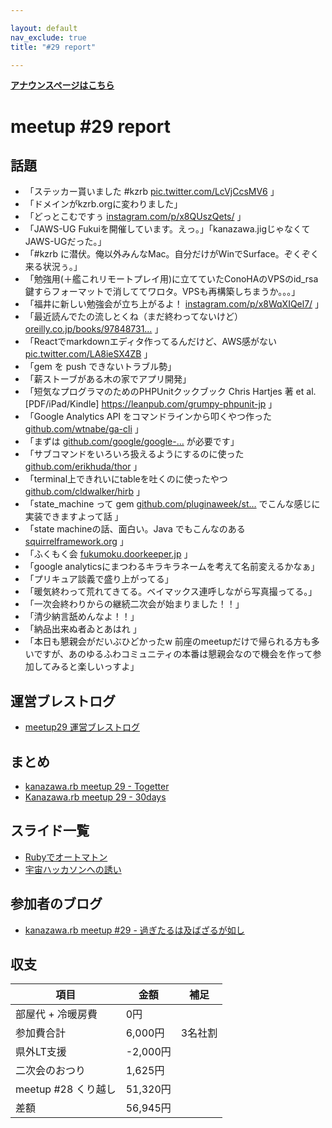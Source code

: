 ```yaml
---

layout: default
nav_exclude: true
title: "#29 report"

---
```


<p> <a href="./"><strong>アナウンスページはこちら</strong></a></p>

meetup #29 report
==================

話題
----

-   「ステッカー貰いました #kzrb [pic.twitter.com/LcVjCcsMV6](https://twitter.com/libero_18/status/556300125488680960/photo/1) 」
-   「ドメインがkzrb.orgに変わりました」
-   「どっとこむですぅ [instagram.com/p/x8QUszQets/](http://instagram.com/p/x8QUszQets/) 」
-   「JAWS-UG Fukuiを開催しています。えっ。」「kanazawa.jigじゃなくてJAWS-UGだった。」
-   「#kzrb に潜伏。俺以外みんなMac。自分だけがWinでSurface。ぞくぞく来る状況ぅ。」
-   「勉強用(＋艦これリモートプレイ用)に立てていたConoHAのVPSのid\_rsa鍵すらフォーマットで消しててワロタ。VPSも再構築しちまうか。。。」
-   「福井に新しい勉強会が立ち上がるよ！ [instagram.com/p/x8WqXIQel7/](http://instagram.com/p/x8WqXIQel7/) 」
-   「最近読んでたの流しとくね（まだ終わってないけど） [oreilly.co.jp/books/97848731…](http://www.oreilly.co.jp/books/9784873116860/) 」
-   「Reactでmarkdownエディタ作ってるんだけど、AWS感がない [pic.twitter.com/LA8ieSX4ZB](https://twitter.com/macoshita/status/556327642526257152/photo/1) 」
-   「gem を push できないトラブル勢」
-   「薪ストーブがある木の家でアプリ開発」
-   「短気なプログラマのためのPHPUnitクックブック Chris Hartjes 著 et al. \[PDF/iPad/Kindle\] <https://leanpub.com/grumpy-phpunit-jp> 」
-   「Google Analytics API をコマンドラインから叩くやつ作った [github.com/wtnabe/ga-cli](https://github.com/wtnabe/ga-cli) 」
-   「まずは [github.com/google/google-…](https://github.com/google/google-api-ruby-client) が必要です」
-   「サブコマンドをいろいろ扱えるようにするのに使った [github.com/erikhuda/thor](https://github.com/erikhuda/thor) 」
-   「terminal上できれいにtableを吐くのに使ったやつ [github.com/cldwalker/hirb](https://github.com/cldwalker/hirb) 」
-   「state\_machine って gem [github.com/pluginaweek/st…](https://github.com/pluginaweek/state_machine) でこんな感じに実装できますよって話 」
-   「state machineの話、面白い。Java でもこんなのある [squirrelframework.org](http://squirrelframework.org/) 」
-   「ふくもく会 [fukumoku.doorkeeper.jp](http://fukumoku.doorkeeper.jp/) 」
-   「google analyticsにまつわるキラキラネームを考えて名前変えるかなぁ」
-   「プリキュア談義で盛り上がってる」
-   「暖気終わって荒れてきてる。ベイマックス連呼しながら写真撮ってる。」
-   「一次会終わりからの継続二次会が始まりました！！」
-   「清少納言舐めんなよ！！」
-   「納品出来ぬ者ゐとあはれ 」
-   「本日も懇親会がだいぶひどかったw 前座のmeetupだけで帰られる方も多いですが、あのゆるふわコミュニティの本番は懇親会なので機会を作って参加してみると楽しいっすよ」

運営ブレストログ
----------------

-   [meetup29 運営ブレストログ](https://github.com/kanazawarb/meetup/wiki/meetup29-%E9%81%8B%E5%96%B6%E3%83%96%E3%83%AC%E3%82%B9%E3%83%88%E3%83%AD%E3%82%B0)

まとめ
------

-   [kanazawa.rb meetup 29 - Togetter](http://togetter.com/li/771747)
-   [Kanazawa.rb meetup 29 - 30days](http://30d.jp/kzrb/19)

スライド一覧
------------

-   [Rubyでオートマトン](http://www.slideshare.net/yizawa/ruby-43607262)
-   [宇宙ハッカソンへの誘い](https://speakerdeck.com/rch850/yu-zhou-hatukasonhefalseyou-i-at-kanazawa-dot-rb)

参加者のブログ
--------------

-   [kanazawa.rb meetup #29 - 過ぎたるは及ばざるが如し](http://cotton-desu.hatenablog.com/entry/2015/01/20/214419)

収支
----

 | 項目                   | 金額       | 補足      |
 | ---------------------- | ---------- | --------- |
 | 部屋代 + 冷暖房費      | 0円        |           |
 | 参加費合計             | 6,000円    | 3名社割   |
 | 県外LT支援             | -2,000円   |           |
 | 二次会のおつり         | 1,625円    |           |
 | meetup #28 くり越し    | 51,320円   |           |
 | 差額                   | 56,945円   |           |


